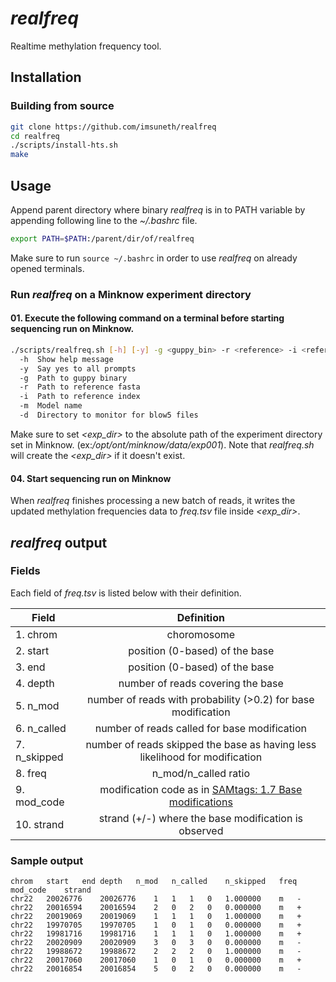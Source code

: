 # <em>realfreq</em>
Realtime methylation frequency tool.

## Installation
### Building from source
```bash
git clone https://github.com/imsuneth/realfreq
cd realfreq
./scripts/install-hts.sh
make
```

## Usage
Append parent directory where binary <em>realfreq</em> is in to PATH variable by appending following line to the <em>~/.bashrc</em> file.
```bash
export PATH=$PATH:/parent/dir/of/realfreq
```
Make sure to run ```source ~/.bashrc``` in order to use <em>realfreq</em> on already opened terminals.

### Run <em>realfreq</em> on a Minknow experiment directory
#### 01. Execute the following command on a terminal **before** starting sequencing run on Minknow.
```bash
./scripts/realfreq.sh [-h] [-y] -g <guppy_bin> -r <reference> -i <reference_index> -m <model> -d <monitor_dir>
  -h  Show help message
  -y  Say yes to all prompts
  -g  Path to guppy binary
  -r  Path to reference fasta
  -i  Path to reference index
  -m  Model name
  -d  Directory to monitor for blow5 files
```
Make sure to set <em><exp_dir></em> to the absolute path of the experiment directory set in Minknow. (ex:<em>/opt/ont/minknow/data/exp001</em>). Note that <em>realfreq.sh</em> will create the <em><exp_dir></em> if it doesn't exist.

#### 04. Start sequencing run on Minknow
When <em>realfreq</em> finishes processing a new batch of reads, it writes the updated methylation frequencies data to <em>freq.tsv</em> file inside <em><exp_dir></em>.

## <em>realfreq</em> output
### Fields
Each field of <em>freq.tsv</em> is listed below with their definition.

| Field    | Definition    |
|----------|:-------------:|
| 1. chrom | choromosome |
| 2. start | position (0-based) of the base |
| 3. end   | position (0-based) of the base |
| 4. depth | number of reads covering the base |
| 5. n_mod | number of reads with probability (>0.2) for base modification |
| 6. n_called | number of reads called for base modification |
| 7. n_skipped | number of reads skipped the base as having less likelihood for modification |
| 8. freq | n_mod/n_called ratio |
| 9. mod_code | modification code as in [SAMtags: 1.7 Base modifications](https://github.com/samtools/hts-specs/blob/master/SAMtags.pdf) |
| 10. strand | strand (+/-) where the base modification is observed |

### Sample output
```
chrom	start	end	depth	n_mod	n_called	n_skipped	freq	mod_code	strand
chr22	20026776	20026776	1	1	1	0	1.000000	m	-
chr22	20016594	20016594	2	0	2	0	0.000000	m	+
chr22	20019069	20019069	1	1	1	0	1.000000	m	+
chr22	19970705	19970705	1	0	1	0	0.000000	m	+
chr22	19981716	19981716	1	1	1	0	1.000000	m	+
chr22	20020909	20020909	3	0	3	0	0.000000	m	-
chr22	19988672	19988672	2	2	2	0	1.000000	m	-
chr22	20017060	20017060	1	0	1	0	0.000000	m	+
chr22	20016854	20016854	5	0	2	0	0.000000	m	-
```